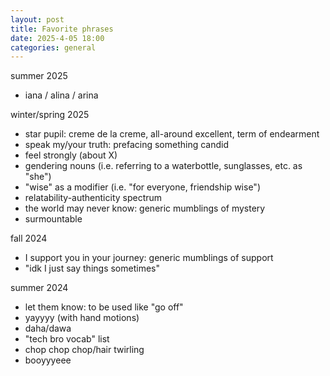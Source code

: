```yaml
---
layout: post
title: Favorite phrases
date: 2025-4-05 18:00
categories: general
---
```

summer 2025
- iana / alina / arina

winter/spring 2025
- star pupil: creme de la creme, all-around excellent, term of endearment
- speak my/your truth: prefacing something candid 
- feel strongly (about X)
- gendering nouns (i.e. referring to a waterbottle, sunglasses, etc. as "she")
- "wise" as a modifier (i.e. "for everyone, friendship wise")
- relatability-authenticity spectrum
- the world may never know: generic mumblings of mystery
- surmountable

fall 2024
- I support you in your journey: generic mumblings of support
- "idk I just say things sometimes"

summer 2024
- let them know: to be used like "go off"
- yayyyy (with hand motions)
- daha/dawa
- "tech bro vocab" list
- chop chop chop/hair twirling
- booyyyeee